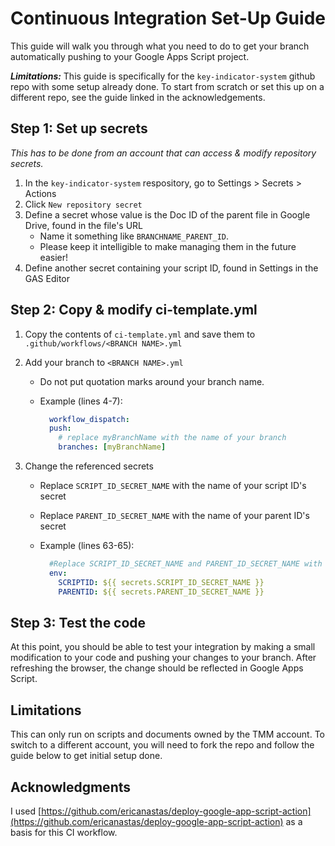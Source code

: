 # Continuous Integration Set-Up Guide

This guide will walk you through what you need to do to get your branch automatically pushing to your Google Apps Script project.

***Limitations:*** This guide is specifically for the `key-indicator-system` github repo with some setup already done. To start from scratch or set this up on a different repo, see the guide linked in the acknowledgements.

## Step 1: Set up secrets

*This has to be done from an account that can access & modify repository secrets.*

1. In the `key-indicator-system` respository, go to Settings > Secrets > Actions
2. Click `New repository secret`
3. Define a secret whose value is the Doc ID of the parent file in Google Drive, found in the file\'s URL
    - Name it something like `BRANCHNAME_PARENT_ID`.
    - Please keep it intelligible to make managing them in the future easier!
4. Define another secret containing your script ID, found in Settings in the GAS Editor

## Step 2: Copy & modify ci-template.yml

1. Copy the contents of `ci-template.yml` and save them to `.github/workflows/<BRANCH NAME>.yml`
2. Add your branch to `<BRANCH NAME>.yml`
    - Do not put quotation marks around your branch name.
    - Example (lines 4-7):

      ```yaml
        workflow_dispatch:
        push:
          # replace myBranchName with the name of your branch
          branches: [myBranchName]

3. Change the referenced secrets

    - Replace `SCRIPT_ID_SECRET_NAME` with the name of your script ID\'s secret
    - Replace `PARENT_ID_SECRET_NAME` with the name of your parent ID\'s secret
    - Example (lines 63-65):

      ```yaml
        #Replace SCRIPT_ID_SECRET_NAME and PARENT_ID_SECRET_NAME with the names of the corresponding secrets
        env:
          SCRIPTID: ${{ secrets.SCRIPT_ID_SECRET_NAME }}
          PARENTID: ${{ secrets.PARENT_ID_SECRET_NAME }}

## Step 3: Test the code

At this point, you should be able to test your integration by making a small modification to your code and pushing your changes to your branch. After refreshing the browser, the change should be reflected in Google Apps Script.

## Limitations

This can only run on scripts and documents owned by the TMM account. To switch to a different account, you will need to fork the repo and follow the guide below to get initial setup done.

## Acknowledgments

I used [https://github.com/ericanastas/deploy-google-app-script-action](https://github.com/ericanastas/deploy-google-app-script-action) as a basis for this CI workflow.
